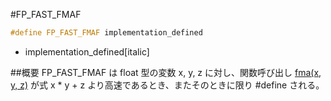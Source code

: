 #FP_FAST_FMAF
```cpp
#define FP_FAST_FMAF implementation_defined
```
* implementation_defined[italic]

##概要
FP_FAST_FMAF は float 型の変数 x, y, z に対し、関数呼び出し [fma(x, y, z)](/reference/cmath/fma.md) が式 x * y + z より高速であるとき、またそのときに限り #define される。
